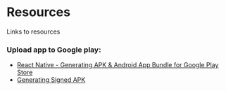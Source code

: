 # Resources
Links to resources


### Upload app to Google play:
- [React Native - Generating APK & Android App Bundle for Google Play Store
](https://www.youtube.com/watch?v=4iydzO8uCPU&ab_channel=JASACADAMY)
- [Generating Signed APK](https://www.decoide.org/react-native/docs/signed-apk-android.html)
